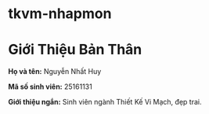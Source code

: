 # tkvm-nhapmon
<!DOCTYPE html>
<html lang="vi">
<head>
    <meta charset="UTF-8">
    <h1>Giới Thiệu Bản Thân</h1>
    <p><strong>Họ và tên:</strong> Nguyễn Nhất Huy</p>
    <p><strong>Mã số sinh viên:</strong> 25161131</p>
    <p><strong>Giới thiệu ngắn:</strong> Sinh viên ngành Thiết Kế Vi Mạch, đẹp trai.</p>
</body>
</html>

